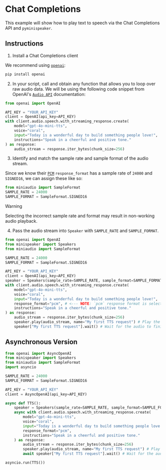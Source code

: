 # Chat Completions

This example will show how to play  text to speech via the Chat Completions API and `pyminispeaker`.

## Instructions

1. Install a Chat Completions client

We recommend using [`openai`](https://pypi.org/project/openai/):

```sh
pip install openai
``` 

2. In your script, call and obtain any function that allows you to loop over raw audio data. We will be using the following code snippet from OpenAI's [`Audio API`](https://platform.openai.com/docs/guides/text-to-speech) documentation:


```python 
from openai import OpenAI

API_KEY = "YOUR_API_KEY"
client = OpenAI(api_key=API_KEY)
with client.audio.speech.with_streaming_response.create(
    model="gpt-4o-mini-tts",
    voice="coral",
    input="Today is a wonderful day to build something people love!",
    instructions="Speak in a cheerful and positive tone."
) as response:
    audio_stream = response.iter_bytes(chunk_size=256)
```

3. Identify and match the sample rate and sample format of the audio stream.

Since we know their [`PCM`](https://platform.openai.com/docs/guides/text-to-speech#supported-output-formats) `response_format` has a sample rate of `24000` and `SIGNED16`, we can assign these like so:
```python
from miniaudio import SampleFormat
SAMPLE_RATE = 24000
SAMPLE_FORMAT = SampleFormat.SIGNED16
```

> [!WARNING]  
> Selecting the incorrect sample rate and format  may result in non-working audio playback.

4. Pass the audio stream into `Speaker` with `SAMPLE_RATE` and `SAMPLE_FORMAT`.
```python
from openai import OpenAI
from minispeaker import Speakers
from miniaudio import SampleFormat

SAMPLE_RATE = 24000
SAMPLE_FORMAT = SampleFormat.SIGNED16

API_KEY = "YOUR_API_KEY"
client = OpenAI(api_key=API_KEY)
speaker = Speakers(sample_rate=SAMPLE_RATE, sample_format=SAMPLE_FORMAT)
with client.audio.speech.with_streaming_response.create(
    model="gpt-4o-mini-tts",
    voice="coral",
    input="Today is a wonderful day to build something people love!",
    response_format="pcm", # <--- NOTE: `pcm` response format is selected to ensure a matching sample rate and sample format. 
    instructions="Speak in a cheerful and positive tone."
) as response:
    audio_stream = response.iter_bytes(chunk_size=256)
    speaker.play(audio_stream, name="My first TTS request") # Play the TTS response
    speaker["My first TTS request"].wait() # Wait for the audio to finish playing
```

## Asynchronous Version

```python
from openai import AsyncOpenAI
from minispeaker import Speakers
from miniaudio import SampleFormat
import asyncio

SAMPLE_RATE = 24000
SAMPLE_FORMAT = SampleFormat.SIGNED16

API_KEY = "YOUR_API_KEY"
client = AsyncOpenAI(api_key=API_KEY)

async def TTS():
    speaker = Speakers(sample_rate=SAMPLE_RATE, sample_format=SAMPLE_FORMAT)
    async with client.audio.speech.with_streaming_response.create(
        model="gpt-4o-mini-tts",
        voice="coral",
        input="Today is a wonderful day to build something people love!",
        response_format="pcm",
        instructions="Speak in a cheerful and positive tone."
    ) as response:
        audio_stream = response.iter_bytes(chunk_size=256)
        speaker.play(audio_stream, name="My first TTS request") # Play the TTS response
        await speaker["My first TTS request"].wait() # Wait for the audio to finish playing

asyncio.run(TTS())
```
